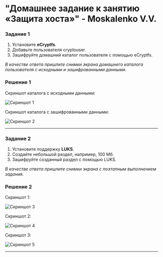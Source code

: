 # "Домашнее задание к занятию «Защита хоста»" - Moskalenko V.V.

### Задание 1

1. Установите **eCryptfs**.
2. Добавьте пользователя cryptouser.
3. Зашифруйте домашний каталог пользователя с помощью eCryptfs.

*В качестве ответа  пришлите снимки экрана домашнего каталога пользователя с исходными и зашифрованными данными.*

### Решение 1

Cкриншот каталога с исходными данными:

![Скриншот 1](img/1.png)

Cкриншот каталога с зашифрованными данными:

![Скриншот 2](img/2.png)

---
### Задание 2

1. Установите поддержку **LUKS**.
2. Создайте небольшой раздел, например, 100 Мб.
3. Зашифруйте созданный раздел с помощью LUKS.

*В качестве ответа пришлите снимки экрана с поэтапным выполнением задания.*

### Решение 2

Cкриншот 1:

![Скриншот 3](img/3.png)

Cкриншот 2:

![Скриншот 4](img/4.png)

Cкриншот 3:

![Скриншот 5](img/5.png)

---
